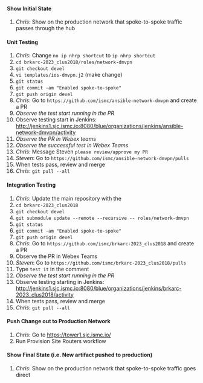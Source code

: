 #### Show Initial State
1. *Chris*: Show on the production network that spoke-to-spoke traffic passes through the hub

#### Unit Testing
1. *Chris*: Change `no ip nhrp shortcut` to `ip nhrp shortcut`
  1. `cd brkarc-2023_clus2018/roles/network-dmvpn`
  1. `git checkout devel`
  1. `vi templates/ios-dmvpn.j2` (make change)
  1. `git status`
  1. `git commit -am "Enabled spoke-to-spoke"`
  1. `git push origin devel`
1. *Chris*: Go to `https://github.com/ismc/ansible-network-dmvpn` and create a PR
1. *Observe the test start running in the PR*
1. Observe testing start in Jenkins: http://jenkins1.sjc.ismc.io:8080/blue/organizations/jenkins/ansible-network-dmvpn/activity
1. *Observe the PR in Webex teams*
1. *Observe the successful test in Webex Teams*
1. *Chris*: Message Steven `please review/approve my PR`
1. *Steven*: Go to `https://github.com/ismc/ansible-network-dmvpn/pulls`
  1. When tests pass, review and merge
1. *Chris*: `git pull --all`

#### Integration Testing
1. *Chris*: Update the main repository with the
  1. `cd brkarc-2023_clus2018`
  1. `git checkout devel`
  1. `git submodule update --remote --recursive -- roles/network-dmvpn`
  1. `git status`
  1. `git commit -am "Enabled spoke-to-spoke"`
  1. `git push origin devel`
1. *Chris*: Go to `https://github.com/ismc/brkarc-2023_clus2018` and create a PR
1. Observe the PR in Webex Teams
1. *Steven*: Go to `https://github.com/ismc/brkarc-2023_clus2018/pulls`
  1. Type `test it` in the comment
  1. *Observe the test start running in the PR*
  1. Observe testing starting in Jenkins: http://jenkins1.sjc.ismc.io:8080/blue/organizations/jenkins/brkarc-2023_clus2018/activity
  1. When tests pass, review and merge
  1. *Chris*: `git pull --all`

#### Push Change out to Production Network
1. *Chris*: Go to https://tower1.sjc.ismc.io/
  1. Run Provision Site Routers workflow

#### Show Final State (i.e. New artifact pushed to production)
1. *Chris*: Show on the production network that spoke-to-spoke traffic goes direct
